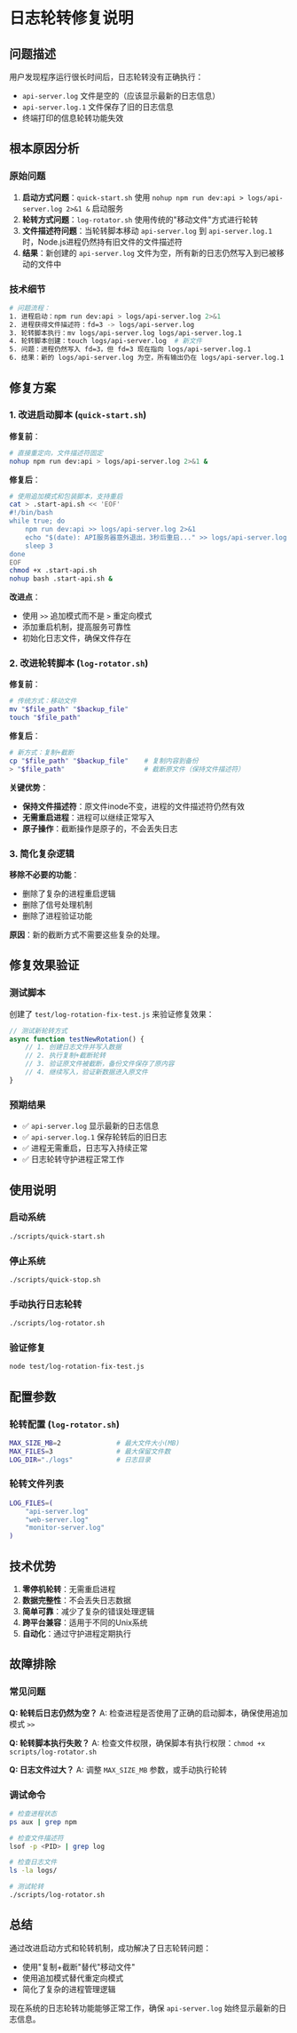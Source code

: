 # 日志轮转修复说明

## 问题描述

用户发现程序运行很长时间后，日志轮转没有正确执行：
- `api-server.log` 文件是空的（应该显示最新的日志信息）
- `api-server.log.1` 文件保存了旧的日志信息
- 终端打印的信息轮转功能失效

## 根本原因分析

### 原始问题
1. **启动方式问题**：`quick-start.sh` 使用 `nohup npm run dev:api > logs/api-server.log 2>&1 &` 启动服务
2. **轮转方式问题**：`log-rotator.sh` 使用传统的"移动文件"方式进行轮转
3. **文件描述符问题**：当轮转脚本移动 `api-server.log` 到 `api-server.log.1` 时，Node.js进程仍然持有旧文件的文件描述符
4. **结果**：新创建的 `api-server.log` 文件为空，所有新的日志仍然写入到已被移动的文件中

### 技术细节
```bash
# 问题流程：
1. 进程启动：npm run dev:api > logs/api-server.log 2>&1
2. 进程获得文件描述符：fd=3 -> logs/api-server.log
3. 轮转脚本执行：mv logs/api-server.log logs/api-server.log.1
4. 轮转脚本创建：touch logs/api-server.log  # 新文件
5. 问题：进程仍然写入 fd=3，但 fd=3 现在指向 logs/api-server.log.1
6. 结果：新的 logs/api-server.log 为空，所有输出仍在 logs/api-server.log.1
```

## 修复方案

### 1. 改进启动脚本 (`quick-start.sh`)

**修复前**：
```bash
# 直接重定向，文件描述符固定
nohup npm run dev:api > logs/api-server.log 2>&1 &
```

**修复后**：
```bash
# 使用追加模式和包装脚本，支持重启
cat > .start-api.sh << 'EOF'
#!/bin/bash
while true; do
    npm run dev:api >> logs/api-server.log 2>&1
    echo "$(date): API服务器意外退出，3秒后重启..." >> logs/api-server.log
    sleep 3
done
EOF
chmod +x .start-api.sh
nohup bash .start-api.sh &
```

**改进点**：
- 使用 `>>` 追加模式而不是 `>` 重定向模式
- 添加重启机制，提高服务可靠性
- 初始化日志文件，确保文件存在

### 2. 改进轮转脚本 (`log-rotator.sh`)

**修复前**：
```bash
# 传统方式：移动文件
mv "$file_path" "$backup_file"
touch "$file_path"
```

**修复后**：
```bash
# 新方式：复制+截断
cp "$file_path" "$backup_file"    # 复制内容到备份
> "$file_path"                    # 截断原文件（保持文件描述符）
```

**关键优势**：
- **保持文件描述符**：原文件inode不变，进程的文件描述符仍然有效
- **无需重启进程**：进程可以继续正常写入
- **原子操作**：截断操作是原子的，不会丢失日志

### 3. 简化复杂逻辑

**移除不必要的功能**：
- 删除了复杂的进程重启逻辑
- 删除了信号处理机制
- 删除了进程验证功能

**原因**：新的截断方式不需要这些复杂的处理。

## 修复效果验证

### 测试脚本
创建了 `test/log-rotation-fix-test.js` 来验证修复效果：

```javascript
// 测试新轮转方式
async function testNewRotation() {
    // 1. 创建日志文件并写入数据
    // 2. 执行复制+截断轮转
    // 3. 验证原文件被截断，备份文件保存了原内容
    // 4. 继续写入，验证新数据进入原文件
}
```

### 预期结果
- ✅ `api-server.log` 显示最新的日志信息
- ✅ `api-server.log.1` 保存轮转后的旧日志
- ✅ 进程无需重启，日志写入持续正常
- ✅ 日志轮转守护进程正常工作

## 使用说明

### 启动系统
```bash
./scripts/quick-start.sh
```

### 停止系统
```bash
./scripts/quick-stop.sh
```

### 手动执行日志轮转
```bash
./scripts/log-rotator.sh
```

### 验证修复
```bash
node test/log-rotation-fix-test.js
```

## 配置参数

### 轮转配置 (`log-rotator.sh`)
```bash
MAX_SIZE_MB=2              # 最大文件大小(MB)
MAX_FILES=3                # 最大保留文件数
LOG_DIR="./logs"           # 日志目录
```

### 轮转文件列表
```bash
LOG_FILES=(
    "api-server.log"
    "web-server.log"
    "monitor-server.log"
)
```

## 技术优势

1. **零停机轮转**：无需重启进程
2. **数据完整性**：不会丢失日志数据
3. **简单可靠**：减少了复杂的错误处理逻辑
4. **跨平台兼容**：适用于不同的Unix系统
5. **自动化**：通过守护进程定期执行

## 故障排除

### 常见问题

**Q: 轮转后日志仍然为空？**
A: 检查进程是否使用了正确的启动脚本，确保使用追加模式 `>>`

**Q: 轮转脚本执行失败？**
A: 检查文件权限，确保脚本有执行权限：`chmod +x scripts/log-rotator.sh`

**Q: 日志文件过大？**
A: 调整 `MAX_SIZE_MB` 参数，或手动执行轮转

### 调试命令
```bash
# 检查进程状态
ps aux | grep npm

# 检查文件描述符
lsof -p <PID> | grep log

# 检查日志文件
ls -la logs/

# 测试轮转
./scripts/log-rotator.sh
```

## 总结

通过改进启动方式和轮转机制，成功解决了日志轮转问题：
- 使用"复制+截断"替代"移动文件"
- 使用追加模式替代重定向模式
- 简化了复杂的进程管理逻辑

现在系统的日志轮转功能能够正常工作，确保 `api-server.log` 始终显示最新的日志信息。 
